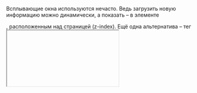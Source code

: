 Всплывающие окна используются нечасто. Ведь загрузить новую информацию можно динамически, а показать – в элементе <div>, расположенным над страницей (z-index). Ещё одна альтернатива – тег <iframe>.

Синтаксис открытия нового окна: window.open(url, name, params):

url
URL для загрузки в новом окне.

name
  Имя нового окна. У каждого окна есть свойство window.name, в котором можно задавать, какое окно использовать для попапа. Таким образом, если уже существует окно с заданным именем – указанный в параметрах URL откроется в нем, в противном случае откроется новое окно.

params
  Строка параметров для нового окна. Содержит настройки, разделённые запятыми. Важно помнить, что в данной строке не должно быть пробелов. Например width=200,height=100.

Параметры в строке params:

Позиция окна:
  left/top (числа) – координаты верхнего левого угла нового окна на экране. Существует ограничение: новое окно не может быть позиционировано вне видимой области экрана.
  width/height (числа) – ширина и высота нового окна. Существуют ограничения на минимальную высоту и ширину, которые делают невозможным создание невидимого окна.

Панели окна:
  menubar (yes/no) – позволяет отобразить или скрыть меню браузера в новом окне.
  toolbar (yes/no) – позволяет отобразить или скрыть панель навигации браузера (кнопки вперёд, назад, перезагрузки страницы) нового окна.
  location (yes/no) – позволяет отобразить или скрыть адресную строку нового окна. Firefox и IE не позволяют скрывать эту панель по умолчанию.
  status (yes/no) – позволяет отобразить или скрыть строку состояния. Как и с адресной строкой, большинство браузеров будут принудительно показывать её.
  resizable (yes/no) – позволяет отключить возможность изменения размера нового окна. Не рекомендуется.
  scrollbars (yes/no) – позволяет отключить полосы прокрутки для нового окна. Не рекомендуется.





Если мы открываем попап, хорошей практикой будет предупредить пользователя об этом. Иконка открывающегося окошка на ссылке поможет посетителю понять, что происходит и не потерять оба окна из поля зрения.

  -Новое окно можно открыть с помощью вызова open(url, name, params). Этот метод возвращает ссылку на это новое окно.
  -По умолчанию браузеры блокируют вызовы open, выполненные не в результате действий пользователя. Обычно браузеры показывают предупреждение, так что пользователь все-таки может разрешить вызов этого метода.
  -Вместо попапа открывается вкладка, если в вызове open не указаны его размеры.
  -У попапа есть доступ к породившему его окну через свойство window.opener.
  -Если основное окно и попап имеют один домен и протокол, то они свободно могут читать и изменять друг друга. В противном случае, они могут только изменять положение друг друга и взаимодействовать с помощью сообщений.

Чтобы закрыть попап: метод close(). Также попап может закрыть и пользователь (как и любое другое окно). После закрытия окна свойство window.closed имеет значение true.

  -Методы focus() и blur() позволяют установить или убрать фокус с попапа. Но работают не всегда.
  -События focus и blur позволяют отследить получение и потерю фокуса новым окном. Но, пожалуйста, не забывайте, что окно может остаться видимым и после blur.


Раньше на «плохих» сайтах эти методы могли становиться средством манипуляции. Например:

  window.onblur = () => window.focus();

Когда пользователь пытается перевести фокус на другое окно, этот код возвращает фокус назад. Таким образом, фокус как бы «блокируется» в попапе, который не нужен пользователю.
